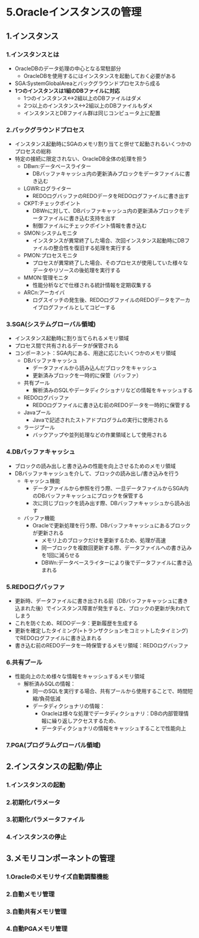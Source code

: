# 5.Oracleインスタンスの管理

## 1.インスタンス
### 1.インスタンスとは
* OracleDBのデータ処理の中心となる常駐部分
  * OracleDBを使用するにはインスタンスを起動しておく必要がある
* SGA:SystemGlobalAreaとバックグラウンドプロセスから成る
* **1つのインスタンスは1組のDBファイルに対応**
  * 1つのインスタンス<->2組以上のDBファイルはダメ
  * 2つ以上のインスタンス<->2組以上のDBファイルもダメ
  * インスタンスとDBファイル群は同じコンピュータ上に配置

### 2.バックグラウンドプロセス
* インスタンス起動時にSGAのメモリ割り当てと併せて起動されるいくつかのプロセスの総称
* 特定の接続に限定されない、OracleDB全体の処理を担う
    * DBwn:データベースライター
      * DBバッファキャッシュ内の更新済みブロックをデータファイルに書き込む
    * LGWR:ログライター
      * REDOログバッファのREDOデータをREDOログファイルに書き出す
    * CKPT:チェックポイント
      * DBWnに対して、DBバッファキャッシュ内の更新済みブロックをデータファイルに書き込む支持を出す
      * 制御ファイルにチェックポイント情報を書き込む
    * SMON:システムモニタ
      * インスタンスが異常終了した場合、次回インスタンス起動時にDBファイルの整合性を復旧する処理を実行する
    * PMON:プロセスモニタ
      * プロセスが異常終了した場合、そのプロセスが使用していた様々なデータやリソースの後処理を実行する
    * MMON:管理モニタ
      * 性能分析などで仕様される統計情報を定期収集する
    * ARCn:アーカイバ
      * ログスイッチの発生後、REDOログファイルのREDOデータをアーカイブログファイルとしてコピーする

### 3.SGA(システムグローバル領域)
* インスタンス起動時に割り当てられるメモリ領域
* プロセス間で共有されるデータが保管される
* コンポーネント：SGA内にある、用途に応じたいくつかのメモリ領域
  * DBバッファキャッシュ
    * データファイルから読み込んだブロックをキャッシュ
    * 更新済みブロックを一時的に保管（バッファ）
  * 共有プール
    * 解析済みのSQLやデータディクショナリなどの情報をキャッシュする
  * REDOログバッファ
    * REDOログファイルに書き込む前のREDOデータを一時的に保管する
  * Javaプール
    * Javaで記述されたストアドプログラムの実行に使用される
  * ラージプール
    * バックアップや並列処理などの作業領域として使用される

### 4.DBバッファキャッシュ
* ブロックの読み出しと書き込みの性能を向上させるためのメモリ領域
* DBバッファキャッシュを介して、ブロックの読み出し/書き込みを行う
  * キャッシュ機能
    * データファイルから参照を行う際、一旦データファイルからSGA内のDBバッファキャッシュにブロックを保管する
    * 次に同じブロックを読み出す際、DBバッファキャッシュから読み出す
  * バッファ機能
    * Oracleで更新処理を行う際、DBバッファキャッシュにあるブロックが更新される
      * メモリ上のブロックだけを更新するため、処理が高速
      * 同一ブロックを複数回更新する際、データファイルへの書き込みを1回に減らせる
      * DBWn:データベースライターにより後でデータファイルに書き込まれる
### 5.REDOログバッファ
* 更新時、データファイルに書き出される前（DBバッファキャッシュに書き込まれた後）でインスタンス障害が発生すると、ブロックの更新が失われてしまう
* これを防ぐため、REDOデータ：更新履歴を生成する
* 更新を確定したタイミング(=トランザクションをコミットしたタイミング)でREDOログファイルに書き込まれる
* 書き込む前のREDOデータを一時保管するメモリ領域：REDOログバッファ

### 6.共有プール
* 性能向上のため様々な情報をキャッシュするメモリ領域
  * 解析済みSQLの情報：
    * 同一のSQLを実行する場合、共有プールから使用することで、時間短縮/負荷低減
    * データディクショナリの情報：
      * Oracleは様々な処理でデータディクショナリ：DBの内部管理情報に繰り返しアクセスするため、
      * データディクショナリの情報をキャッシュすることで性能向上
### 7.PGA(プログラムグローバル領域)

## 2.インスタンスの起動/停止
### 1.インスタンスの起動
### 2.初期化パラメータ
### 3.初期化パラメータファイル
### 4.インスタンスの停止

## 3.メモリコンポーネントの管理
### 1.Oracleのメモリサイズ自動調整機能
### 2.自動メモリ管理
### 3.自動共有メモリ管理
### 4.自動PGAメモリ管理